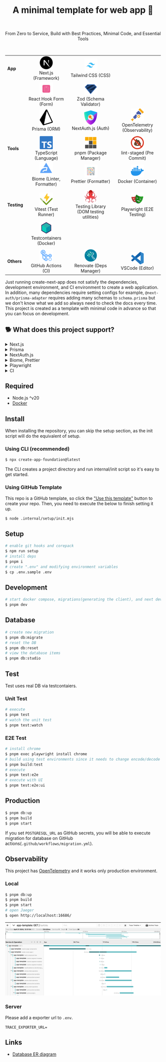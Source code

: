 <!-- 👉 remove -->

<div align="center">
  <h1>️️A minimal template for web app 🎃</h1>
  <br />

  <p>From Zero to Service, Build with Best Practices, Minimal Code, and Essential Tools</p>
  <br />
</div>

|             |                                                                                                                                                            |                                                                                                                                                                              |                                                                                                                                                       |
| ----------- | ---------------------------------------------------------------------------------------------------------------------------------------------------------- | ---------------------------------------------------------------------------------------------------------------------------------------------------------------------------- | ----------------------------------------------------------------------------------------------------------------------------------------------------- |
| **App**     | <div align="center"><img src=".internal/site/src/public/images/libs/nextjs.png" alt="nextjs" width="42"><br>Next.js (Framework)</div>                      | <div align="center"><img src=".internal/site/src/public/images/libs/tailwind.png" alt="tailwind" width="42"><br>Tailwind CSS (CSS)</div>                                     |                                                                                                                                                       |
|             | <div align="center"><img src=".internal/site/src/public/images/libs/react-hook-form.png" alt="react-hook-form" width="42"><br>React Hook Form (Form)</div> | <div align="center"><img src=".internal/site/src/public/images/libs/zod.svg" alt="zod" width="42"><br>Zod (Schema Validator) </div>                                          |                                                                                                                                                       |
|             | <div align="center"><img src=".internal/site/src/public/images/libs/prisma.svg" alt="prisma" width="42"><br>Prisma (ORM)</div>                             | <div align="center"><img src=".internal/site/src/public/images/libs/next-auth.png" alt="next-auth" width="42"><br>NextAuth.js (Auth)</div>                                   | <div align="center"><img src=".internal/site/src/public/images/libs/otel.png" alt="otel" width="42"><br>OpenTelemetry (Observability)</div>           |
|             |                                                                                                                                                            |                                                                                                                                                                              |                                                                                                                                                       |
| **Tools**   | <div align="center"><img src=".internal/site/src/public/images/libs/typescript.png" alt="typescirpt" width="42"><br>TypeScript (Language)</div>            | <div align="center"><img src=".internal/site/src/public/images/libs/pnpm.svg" alt="pnpm" width="42"><br>pnpm (Package Manager)</div>                                         | <div align="center"><img src=".internal/site/src/public/images/libs/lint-staged.png" alt="lint-staged" width="42"><br> lint-staged (Pre Commit)</div> |
|             | <div align="center"><img src=".internal/site/src/public/images/libs/biome.png" alt="biome" width="42"><br>Biome (Linter, Formatter)</div>                  | <div align="center"><img src=".internal/site/src/public/images/libs/prettier.png" alt="prettier" width="42"><br> Prettier (Formatter)</div>                                  | <div align="center"><img src=".internal/site/src/public/images/libs/docker.png" alt="docker" width="42"><br> Docker (Container)</div>                 |
|             |                                                                                                                                                            |                                                                                                                                                                              |                                                                                                                                                       |
| **Testing** | <div align="center"><img src=".internal/site/src/public/images/libs/vitest.png" alt="vitest" width="42"><br> Vitest (Test Runner)</div>                    | <div align="center"><img src=".internal/site/src/public/images/libs/testing-library.png" alt="testing-library" width="42"><br> Testing Library (DOM testing utilities)</div> | <div align="center"><img src=".internal/site/src/public/images/libs/playwright.png" alt="playwright" width="42"><br> Playwright (E2E Testing)</div>   |
|             | <div align="center"><img src=".internal/site/src/public/images/libs/testcontainers.png" alt="testcontainers" width="42"><br> Testcontainers (Docker)</div> |                                                                                                                                                                              |
|             |                                                                                                                                                            |                                                                                                                                                                              |                                                                                                                                                       |
| **Others**  | <div align="center"><img src=".internal/site/src/public/images/libs/github-actions.png" alt="actions" width="42"><br> GitHub Actions (CI)</div>            | <div align="center"><img src=".internal/site/src/public/images/libs/renovate.png" alt="renovate" width="42"><br> Renovate (Deps Manager)</div>                               | <div align="center"><img src=".internal/site/src/public/images/libs/vscode.png" alt="vscode" width="42"><br> VSCode (Editor)</div>                    |

Just running create-next-app does not satisfy the dependencies, development environment, and CI environment to create a web application. In addition, many dependencies require setting configs for example, `@next-auth/prisma-adapter` requires adding many schemas to `schema.prisma` but we don't know what we add so always need to check the docs every time. This project is created as a template with minimal code in advance so that you can focus on development.

## 🐕 What does this project support?

<details>
  <summary>Next.js</summary>

- introducing parallel route and intercepting route
- introducing server actions using Zod
- setting common files like robots, opengraph-image, etc
- supporting Docker
- supporting observability using OpenTelemetry

</details>

<details>
  <summary>Prisma</summary>

- introducing dev/test env using Docker Compose and PostgreSQL
- fixing [well-known Next.js issue](https://www.prisma.io/docs/orm/more/help-and-troubleshooting/help-articles/nextjs-prisma-client-dev-practices)
- generating ERD automatically
- running migration on github actions

</details>

<details>
  <summary>NextAuth.js</summary>

- introducing Google Oauth provider
- defining [Prisma schema](https://authjs.dev/reference/adapter/prisma#create-the-prisma-schema-from-scratch) and connecting database
- setting Next.js api route using app router

</details>

<details>
  <summary>Biome, Prettier</summary>
  
  - introducing how to control these when pre-commit
  - assigning Prisma, Biome, Prettier to each language for vscode
</details>

<details>
  <summary>Playwright</summary>

- introducing [Page object models](https://playwright.dev/docs/pom) for e2e to make it resistant to change code
- introducing how to avoid OAuth Providers with NextAuth.js

</details>

<details>
  <summary>CI</summary>

- CI tasks: lint, build, unit test, e2e test
- Prod tasks: migrating DB when main branch

</details>

## Required

- Node.js ^v20
- [Docker](https://docs.docker.com/engine/install/)

## Install

When installing the repository, you can skip the setup section, as the init script will do the equivalent of setup.

### Using CLI (recommended)

```sh
$ npx create-app-foundation@latest
```

The CLI creates a project directory and run internal/init script so it's easy to get started.

### Using GitHub Template

This repo is a GitHub template, so click the ["Use this template"](https://github.com/new?template_owner=hiroppy&template_name=web-app-template) button to create your repo. Then, you need to execute the below to finish setting it up.

```sh
$ node .internal/setup/init.mjs
```

<!-- ######## -->

## Setup

```sh
# enable git hooks and corepack
$ npm run setup
# install deps
$ pnpm i
# create ".env" and modifying environment variables
$ cp .env.sample .env
```

## Development

```sh
# start docker compose, migrations(generating the client), and next dev
$ pnpm dev
```

## Database

```sh
# create new migration
$ pnpm db:migrate
# reset the DB
$ pnpm db:reset
# view the database items
$ pnpm db:studio
```

## Test

Test uses real DB via testcontaiers.

### Unit Test

```sh
# execute
$ pnpm test
# watch the unit test
$ pnpm test:watch
```

<!-- e2e -->

### E2E Test

```sh
# install chrome
$ pnpm exec playwright install chrome
# build using test environments since it needs to change encode/decode functions of next-auth
$ pnpm build:test
# execute
$ pnpm test:e2e
# execute with UI
$ pnpm test:e2e:ui
```

<!-- ######## e2e -->

## Production

```sh
$ pnpm db:up
$ pnpm build
$ pnpm start
```

If you set `POSTGRESQL_URL` as GitHub secrets, you will be able to execute migration for database on GitHub actions(`.github/workflows/migration.yml`).

<!-- otel -->

## Observability

This project has [OpenTelemetry](https://opentelemetry.io/) and it works only production environment.

### Local

```sh
$ pnpm db:up
$ pnpm build
$ pnpm start
# open Jaeger
$ open http://localhost:16686/
```

<!-- 👉 remove -->

![jaeger](.github/assets/jaeger.png)

<!-- ######## -->

### Server

Please add a exporter url to `.env`.

```
TRACE_EXPORTER_URL=
```

<!-- ######## otel -->

## Links

- [Database ER diagram](/prisma/ERD.md)
